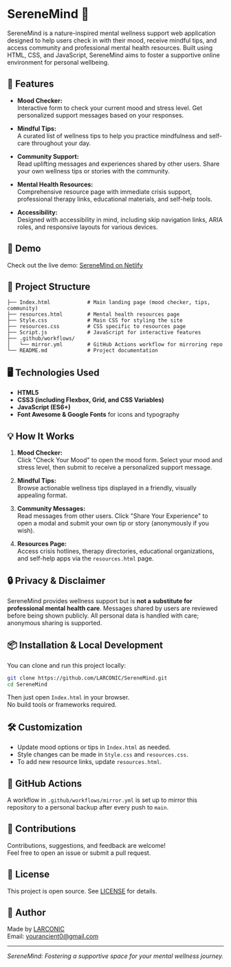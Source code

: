 # SereneMind 🌿

SereneMind is a nature-inspired mental wellness support web application designed to help users check in with their mood, receive mindful tips, and access community and professional mental health resources. Built using HTML, CSS, and JavaScript, SereneMind aims to foster a supportive online environment for personal wellbeing.

## 🌱 Features

- **Mood Checker:**  
  Interactive form to check your current mood and stress level. Get personalized support messages based on your responses.

- **Mindful Tips:**  
  A curated list of wellness tips to help you practice mindfulness and self-care throughout your day.

- **Community Support:**  
  Read uplifting messages and experiences shared by other users. Share your own wellness tips or stories with the community.

- **Mental Health Resources:**  
  Comprehensive resource page with immediate crisis support, professional therapy links, educational materials, and self-help tools.

- **Accessibility:**  
  Designed with accessibility in mind, including skip navigation links, ARIA roles, and responsive layouts for various devices.

## 🚀 Demo

Check out the live demo: [SereneMind on Netlify](https://67e7e16cf55cc0e082f740f5--mind-serene.netlify.app/)

## 📁 Project Structure

```
├── Index.html            # Main landing page (mood checker, tips, community)
├── resources.html        # Mental health resources page
├── Style.css             # Main CSS for styling the site
├── resources.css         # CSS specific to resources page
├── Script.js             # JavaScript for interactive features
├── .github/workflows/
│   └── mirror.yml        # GitHub Actions workflow for mirroring repo
└── README.md             # Project documentation
```

## 🖥️ Technologies Used

- **HTML5**  
- **CSS3 (including Flexbox, Grid, and CSS Variables)**  
- **JavaScript (ES6+)**  
- **Font Awesome & Google Fonts** for icons and typography

## 💡 How It Works

1. **Mood Checker:**  
   Click "Check Your Mood" to open the mood form. Select your mood and stress level, then submit to receive a personalized support message.

2. **Mindful Tips:**  
   Browse actionable wellness tips displayed in a friendly, visually appealing format.

3. **Community Messages:**  
   Read messages from other users. Click "Share Your Experience" to open a modal and submit your own tip or story (anonymously if you wish).

4. **Resources Page:**  
   Access crisis hotlines, therapy directories, educational organizations, and self-help apps via the `resources.html` page.

## 🔒 Privacy & Disclaimer

SereneMind provides wellness support but is **not a substitute for professional mental health care**. Messages shared by users are reviewed before being shown publicly. All personal data is handled with care; anonymous sharing is supported.

## 📦 Installation & Local Development

You can clone and run this project locally:

```bash
git clone https://github.com/LARCONIC/SereneMind.git
cd SereneMind
```

Then just open `Index.html` in your browser.  
No build tools or frameworks required.

## 🛠️ Customization

- Update mood options or tips in `Index.html` as needed.
- Style changes can be made in `Style.css` and `resources.css`.
- To add new resource links, update `resources.html`.

## 🧩 GitHub Actions

A workflow in `.github/workflows/mirror.yml` is set up to mirror this repository to a personal backup after every push to `main`.

## 🤝 Contributions

Contributions, suggestions, and feedback are welcome!  
Feel free to open an issue or submit a pull request.

## 📝 License

This project is open source. See [LICENSE](LICENSE) for details.

## 👋 Author

Made by [LARCONIC](https://github.com/LARCONIC)  
Email: yourancient0@gmail.com

---

*SereneMind: Fostering a supportive space for your mental wellness journey.*